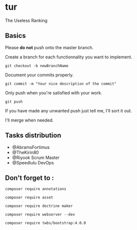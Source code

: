 # tur
The Useless Ranking

## Basics

Please **do not** push onto the master branch.

Create a branch for each functionnality you want to implement.

`git checkout -b newBranchName`

Document your commits properly.

`git commit -m "Your nice description of the commit"`

Only push when you're satisfied with your work.

`git push`

If you have made any unwanted push just tell me, I'll sort it out.

I'll merge when needed.

## Tasks distribution
* @AbramsFortimus
* @TheKirin80
* @Riyook Scrum Master
* @Speedlulu DevOps

## Don't forget to :

`composer require annotations`

`composer require asset`

`composer require doctrine maker`

`composer require webserver --dev`

`composer require twbs/bootstrap:4.0.0`
